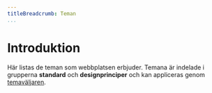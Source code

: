 ```yaml
---
titleBreadcrumb: Teman
...
```


Introduktion
============

Här listas de teman som webbplatsen erbjuder. Temana är indelade i grupperna **standard** och **designprinciper** och kan appliceras genom [temaväljaren](theme-selector).
